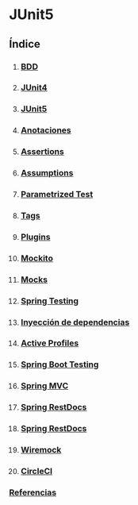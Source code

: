 # JUnit5
## Índice

1. ### [BDD](./1-BDD.md)
2. ### [JUnit4](./2-JUnit4.md)
3. ### [JUnit5](./3-JUnit5.md)
4. ### [Anotaciones](./4-anotacionesJUnit.md)
5. ### [Assertions](./5-assertion.md)
6. ### [Assumptions](./6-assumptions.md)
7. ### [Parametrized Test](./7-parametrizedTest.md)
8. ### [Tags](./8-tag_anotation.md)
9. ### [Plugins](./9-plugins.md)
10. ### [Mockito](./10-mockito.md)
11. ### [Mocks](./11-mocks.md)
12. ### [Spring Testing](./12-springTesting.md)
13. ### [Inyección de dependencias](./13-inyeccionDependencias.md)
14. ### [Active Profiles](./14-activeProfiles.md)
15. ### [Spring Boot Testing](./15-springBoot.md)
16. ### [Spring MVC](./16-springMVC.md)
17. ### [Spring RestDocs](./17-restDocs.md)
18. ### [Spring RestDocs](./18-mvcRestController.md)
19. ### [Wiremock](./19-wireMock.md)
20. ### [CircleCI](./20-circleCI.md)
### [Referencias](./referencias.md)